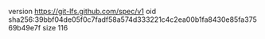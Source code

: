 version https://git-lfs.github.com/spec/v1
oid sha256:39bbf04de05f0c7fadf58a574d333221c4c2ea00b1fa8430e85fa37569b49e7f
size 116
